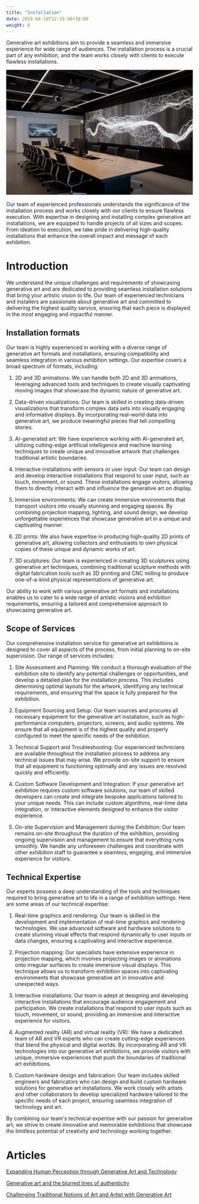 ```yaml
---
title: "Installation"
date: 2019-04-18T12:33:46+10:00
weight: 6
---
```


Generative art exhibitions aim to provide a seamless and immersive experience for wide range of audiences. The installation process is a crucial part of any exhibition, and the team works closely with clients to execute flawless installations.

![Conference](/images/illustrations/conference.png)

Our team of experienced professionals understands the significance of the installation process and works closely with our clients to ensure flawless execution. With expertise in designing and installing complex generative art installations, we are equipped to handle projects of all sizes and scopes. From ideation to execution, we take pride in delivering high-quality installations that enhance the overall impact and message of each exhibition.

# Introduction

We understand the unique challenges and requirements of showcasing generative art and are dedicated to providing seamless installation solutions that bring your artistic vision to life. Our team of experienced technicians and installers are passionate about generative art and committed to delivering the highest quality service, ensuring that each piece is displayed in the most engaging and impactful manner. 

## Installation formats

Our team is highly experienced in working with a diverse range of generative art formats and installations, ensuring compatibility and seamless integration in various exhibition settings. Our expertise covers a broad spectrum of formats, including:

1. 2D and 3D animations: We can handle both 2D and 3D animations, leveraging advanced tools and techniques to create visually captivating moving images that showcase the dynamic nature of generative art.

2. Data-driven visualizations: Our team is skilled in creating data-driven visualizations that transform complex data sets into visually engaging and informative displays. By incorporating real-world data into generative art, we produce meaningful pieces that tell compelling stories.

3. AI-generated art: We have experience working with AI-generated art, utilizing cutting-edge artificial intelligence and machine learning techniques to create unique and innovative artwork that challenges traditional artistic boundaries.

4. Interactive installations with sensors or user input: Our team can design and develop interactive installations that respond to user input, such as touch, movement, or sound. These installations engage visitors, allowing them to directly interact with and influence the generative art on display.

5. Immersive environments: We can create immersive environments that transport visitors into visually stunning and engaging spaces. By combining projection mapping, lighting, and sound design, we develop unforgettable experiences that showcase generative art in a unique and captivating manner.

6. 2D prints: We also have expertise in producing high-quality 2D prints of generative art, allowing collectors and enthusiasts to own physical copies of these unique and dynamic works of art.

7. 3D sculptures: Our team is experienced in creating 3D sculptures using generative art techniques, combining traditional sculpture methods with digital fabrication tools such as 3D printing and CNC milling to produce one-of-a-kind physical representations of generative art.

Our ability to work with various generative art formats and installations enables us to cater to a wide range of artistic visions and exhibition requirements, ensuring a tailored and comprehensive approach to showcasing generative art.

## Scope of Services

Our comprehensive installation service for generative art exhibitions is designed to cover all aspects of the process, from initial planning to on-site supervision. Our range of services includes:

1. Site Assessment and Planning: We conduct a thorough evaluation of the exhibition site to identify any potential challenges or opportunities, and develop a detailed plan for the installation process. This includes determining optimal layouts for the artwork, identifying any technical requirements, and ensuring that the space is fully prepared for the exhibition.

2. Equipment Sourcing and Setup: Our team sources and procures all necessary equipment for the generative art installation, such as high-performance computers, projectors, screens, and audio systems. We ensure that all equipment is of the highest quality and properly configured to meet the specific needs of the exhibition.

3. Technical Support and Troubleshooting: Our experienced technicians are available throughout the installation process to address any technical issues that may arise. We provide on-site support to ensure that all equipment is functioning optimally and any issues are resolved quickly and efficiently.

4. Custom Software Development and Integration: If your generative art exhibition requires custom software solutions, our team of skilled developers can create and integrate bespoke applications tailored to your unique needs. This can include custom algorithms, real-time data integration, or interactive elements designed to enhance the visitor experience.

5. On-site Supervision and Management during the Exhibition: Our team remains on-site throughout the duration of the exhibition, providing ongoing supervision and management to ensure that everything runs smoothly. We handle any unforeseen challenges and coordinate with other exhibition staff to guarantee a seamless, engaging, and immersive experience for visitors.

## Technical Expertise

Our experts possess a deep understanding of the tools and techniques required to bring generative art to life in a range of exhibition settings. Here are some areas of our technical expertise:

1. Real-time graphics and rendering: Our team is skilled in the development and implementation of real-time graphics and rendering technologies. We use advanced software and hardware solutions to create stunning visual effects that respond dynamically to user inputs or data changes, ensuring a captivating and interactive experience.

2. Projection mapping: Our specialists have extensive experience in projection mapping, which involves projecting images or animations onto irregular surfaces to create immersive visual displays. This technique allows us to transform exhibition spaces into captivating environments that showcase generative art in innovative and unexpected ways.

3. Interactive installations: Our team is adept at designing and developing interactive installations that encourage audience engagement and participation. We create installations that respond to user inputs such as touch, movement, or sound, providing an immersive and interactive experience for visitors.

4. Augmented reality (AR) and virtual reality (VR): We have a dedicated team of AR and VR experts who can create cutting-edge experiences that blend the physical and digital worlds. By incorporating AR and VR technologies into our generative art exhibitions, we provide visitors with unique, immersive experiences that push the boundaries of traditional art exhibitions.

5. Custom hardware design and fabrication: Our team includes skilled engineers and fabricators who can design and build custom hardware solutions for generative art installations. We work closely with artists and other collaborators to develop specialized hardware tailored to the specific needs of each project, ensuring seamless integration of technology and art.

By combining our team's technical expertise with our passion for generative art, we strive to create innovative and memorable exhibitions that showcase the limitless potential of creativity and technology working together.

# Articles

[Expanding Human Perception through Generative Art and Technology](https://medium.com/generatedart/expanding-human-perception-through-generative-art-and-technology-dd0338f9787d)

[Generative art and the blurred lines of authenticity](https://medium.com/generatedart/generative-art-and-the-blurred-lines-of-authenticity-80d5417d8c03)

[Challenging Traditional Notions of Art and Artist with Generative Art](https://medium.com/generatedart/challenging-traditional-notions-of-art-and-artist-with-generative-art-193811e3d406)
